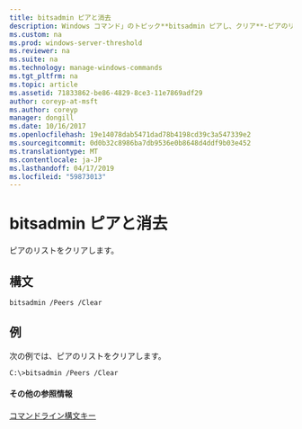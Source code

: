 ```yaml
---
title: bitsadmin ピアと消去
description: Windows コマンド」のトピック**bitsadmin ピアし、クリア**-ピアのリストをクリアします。
ms.custom: na
ms.prod: windows-server-threshold
ms.reviewer: na
ms.suite: na
ms.technology: manage-windows-commands
ms.tgt_pltfrm: na
ms.topic: article
ms.assetid: 71833862-be86-4829-8ce3-11e7869adf29
author: coreyp-at-msft
ms.author: coreyp
manager: dongill
ms.date: 10/16/2017
ms.openlocfilehash: 19e14078dab5471dad78b4198cd39c3a547339e2
ms.sourcegitcommit: 0d0b32c8986ba7db9536e0b8648d4ddf9b03e452
ms.translationtype: MT
ms.contentlocale: ja-JP
ms.lasthandoff: 04/17/2019
ms.locfileid: "59873013"
---
```

# <a name="bitsadmin-peers-and-clear"></a>bitsadmin ピアと消去



ピアのリストをクリアします。

## <a name="syntax"></a>構文

```
bitsadmin /Peers /Clear 
```

## <a name="BKMK_examples"></a>例

次の例では、ピアのリストをクリアします。
```
C:\>bitsadmin /Peers /Clear
```

#### <a name="additional-references"></a>その他の参照情報

[コマンドライン構文キー](command-line-syntax-key.md)